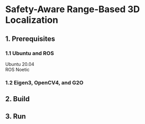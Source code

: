 # Safety-Aware Range-Based 3D Localization
## 1. Prerequisites
### 1.1 Ubuntu and ROS
Ubuntu 20.04\
ROS Noetic

### 1.2 Eigen3, OpenCV4, and G2O

  
## 2. Build

  
## 3. Run
